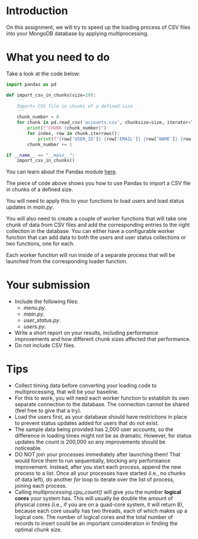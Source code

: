 # Introduction

On this assignment, we will try to speed up the loading process of CSV files into your MongoDB database by applying multiprocessing. 

# What you need to do

Take a look at the code below:

```Python
import pandas as pd

def import_csv_in_chunks(size=10):
    '''
    Imports CSV file in chunks of a defined size
    '''
    chunk_number = 0
    for chunk in pd.read_csv('accounts.csv', chunksize=size, iterator=True):
        print(f"CHUNK {chunk_number}")
        for index, row in chunk.iterrows():
            print(f"{row['USER_ID']} {row['EMAIL']} {row['NAME']} {row['LASTNAME']}")
        chunk_number += 1

if __name__ == "__main__":
    import_csv_in_chunks()
```

You can learn about the Pandas module [here](https://pandas.pydata.org/).

The piece of code above shows you how to use Pandas to import a CSV file in chunks of a defined size. 

You will need to apply this to your functions to load users and load status updates in *main.py*. 

You will also need to create a couple of worker functions that will take one chunk of data from CSV files and add the corresponding entries to the right collection in the database. You can either have a configurable worker function that can add data to both the users and user status collections or two functions, one for each.

Each worker function will run inside of a separate process that will be launched from the corresponding loader function.

# Your submission

* Include the following files:
    * *menu.py*.
    * *main.py*.
    * *user_status.py*.
    * *users.py*.
* Write a short report on your results, including performance improvements and how different chunk sizes affected that performance.
* Do not include CSV files.

# Tips

* Collect timing data before converting your loading code to multiprocessing, that will be your baseline.
* For this to work, you will need each worker function to establish its own separate connection to the database. The connection cannot be shared (feel free to give that a try).
* Load the users first, as your database should have restrictions in place to prevent status updates added for users that do not exist.
* The sample data being provided has 2,000 user accounts, so the difference in loading times might not be as dramatic. However, for status updates the count is 200,000 so any improvements should be noticeable.
* DO NOT join your processes immediately after launching them! That would force them to run sequentially, blocking any performance improvement. Instead, after you start each process, append the new process to a list. Once all your processes have started (i.e., no chunks of data left), do another *for* loop to iterate over the list of process, joining each process.
* Calling *multiprocessing.cpu_count()* will give you the number **logical cores** your system has. This will usually be double the amount of physical cores (i.e., if you are on a quad-core system, it will return 8), because each core usually has two threads, each of which makes up a logical core. The number of logical cores and the total number of records to insert could be an important consideration in finding the optimal chunk size.